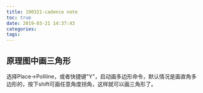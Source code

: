```yaml
---
title: 190321-cadence note
toc: true
date: 2019-03-21 14:37:43
categories:
tags:
---
```


## 原理图中画三角形
选择Place->Poliline，或者快捷键"Y"，启动画多边形命令，默认情况是画直角多边形的，按下shift可画任意角度拐角，这样就可以画三角形了。





